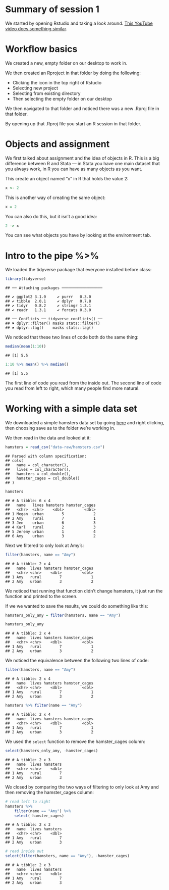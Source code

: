Summary of session 1
================

We started by opening Rstudio and taking a look around. [This YouTube
video does something similar]().

# Workflow basics

We created a new, empty folder on our desktop to work in.

We then created an Rproject in that folder by doing the following:

  - Clicking the icon in the top right of Rstudio
  - Selecting new project
  - Selecting from existing directory
  - Then selecting the empty folder on our desktop

We then navigated to that folder and noticed there was a new .Rproj file
in that folder.

By opening up that .Rproj file you start an R session in that folder.

# Objects and assignment

We first talked about assignment and the idea of objects in R. This is a
big difference between R and Stata — in Stata you have one main dataset
that you always work, in R you can have as many objects as you want.

This create an object named “x” in R that holds the value 2:

``` r
x <- 2
```

This is another way of creating the same object:

``` r
x = 2
```

You can also do this, but it isn’t a good idea:

``` r
2 -> x
```

You can see what objects you have by looking at the environment tab.

# Intro to the pipe %\>%

We loaded the tidyverse package that everyone installed before class:

``` r
library(tidyverse)
```

    ## ── Attaching packages ──────────────────

    ## ✔ ggplot2 3.1.0     ✔ purrr   0.3.0
    ## ✔ tibble  2.0.1     ✔ dplyr   0.7.8
    ## ✔ tidyr   0.8.2     ✔ stringr 1.3.1
    ## ✔ readr   1.3.1     ✔ forcats 0.3.0

    ## ── Conflicts ── tidyverse_conflicts() ──
    ## ✖ dplyr::filter() masks stats::filter()
    ## ✖ dplyr::lag()    masks stats::lag()

We noticed that these two lines of code both do the same thing:

``` r
median(mean(1:10))
```

    ## [1] 5.5

``` r
1:10 %>% mean() %>% median()
```

    ## [1] 5.5

The first line of code you read from the inside out. The second line of
code you read from left to right, which many people find more natural.

# Working with a simple data set

We downloaded a simple hamsters data set by going
[here](https://raw.githubusercontent.com/stenhaug/stanfordsoc382/master/data-raw/hamsters.csv)
and right clicking, then choosing save as to the folder we’re working
in.

We then read in the data and looked at it:

``` r
hamsters = read_csv("data-raw/hamsters.csv")
```

    ## Parsed with column specification:
    ## cols(
    ##   name = col_character(),
    ##   lives = col_character(),
    ##   hamsters = col_double(),
    ##   hamster_cages = col_double()
    ## )

``` r
hamsters
```

    ## # A tibble: 6 x 4
    ##   name   lives hamsters hamster_cages
    ##   <chr>  <chr>    <dbl>         <dbl>
    ## 1 Megan  urban        5             2
    ## 2 Amy    rural        7             1
    ## 3 Jen    urban        6             3
    ## 4 Karl   rural        2             3
    ## 5 Jeremy urban        1             4
    ## 6 Amy    urban        3             2

Next we filtered to only look at Amy’s:

``` r
filter(hamsters, name == "Amy")
```

    ## # A tibble: 2 x 4
    ##   name  lives hamsters hamster_cages
    ##   <chr> <chr>    <dbl>         <dbl>
    ## 1 Amy   rural        7             1
    ## 2 Amy   urban        3             2

We noticed that running that function didn’t change hamsters, it just
run the function and printed to the screen.

If we we wanted to save the results, we could do something like this:

``` r
hamsters_only_amy = filter(hamsters, name == "Amy")

hamsters_only_amy
```

    ## # A tibble: 2 x 4
    ##   name  lives hamsters hamster_cages
    ##   <chr> <chr>    <dbl>         <dbl>
    ## 1 Amy   rural        7             1
    ## 2 Amy   urban        3             2

We noticed the equivalence between the following two lines of code:

``` r
filter(hamsters, name == "Amy")
```

    ## # A tibble: 2 x 4
    ##   name  lives hamsters hamster_cages
    ##   <chr> <chr>    <dbl>         <dbl>
    ## 1 Amy   rural        7             1
    ## 2 Amy   urban        3             2

``` r
hamsters %>% filter(name == "Amy")
```

    ## # A tibble: 2 x 4
    ##   name  lives hamsters hamster_cages
    ##   <chr> <chr>    <dbl>         <dbl>
    ## 1 Amy   rural        7             1
    ## 2 Amy   urban        3             2

We used the `select` function to remove the hamster\_cages column:

``` r
select(hamsters_only_amy, -hamster_cages)
```

    ## # A tibble: 2 x 3
    ##   name  lives hamsters
    ##   <chr> <chr>    <dbl>
    ## 1 Amy   rural        7
    ## 2 Amy   urban        3

We closed by comparing the two ways of filtering to only look at Amy and
then removing the hamster\_cages column:

``` r
# read left to right
hamsters %>% 
    filter(name == "Amy") %>% 
    select(-hamster_cages)
```

    ## # A tibble: 2 x 3
    ##   name  lives hamsters
    ##   <chr> <chr>    <dbl>
    ## 1 Amy   rural        7
    ## 2 Amy   urban        3

``` r
# read inside out
select(filter(hamsters, name == "Amy"), -hamster_cages)
```

    ## # A tibble: 2 x 3
    ##   name  lives hamsters
    ##   <chr> <chr>    <dbl>
    ## 1 Amy   rural        7
    ## 2 Amy   urban        3
